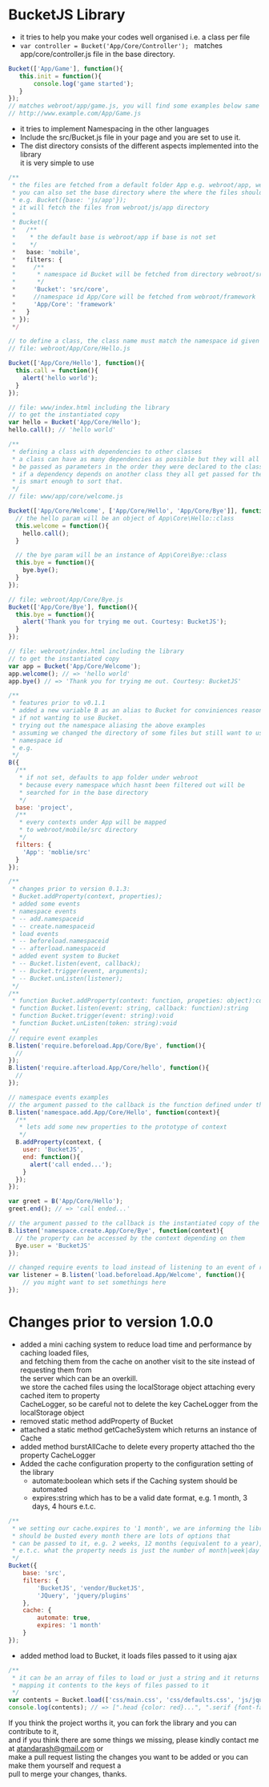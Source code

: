 # BucketJS Library
* it tries to help you make your codes well organised i.e. a class per file
* ```var controller = Bucket('App/Core/Controller'); ``` matches app/core/controller.js file in the base directory.
 ```javascript
 Bucket(['App/Game'], function(){
    this.init = function(){
        console.log('game started');
    }
});
// matches webroot/app/game.js, you will find some examples below same as
// http://www.example.com/App/Game.js
```
* it tries to implement Namespacing in the other languages
* Include the src/Bucket.js file in your page and you are set to use it.
* The dist directory consists of the different aspects implemented into the library
<br>it is very simple to use
```javascript
/**
 * the files are fetched from a default folder App e.g. webroot/app, webroot/js/app
 * you can also set the base directory where the where the files should be fetched from
 * e.g. Bucket({base: 'js/app'});
 * it will fetch the files from webroot/js/app directory
 *
 * Bucket({
 *   /**
 *    * the default base is webroot/app if base is not set
 *    */
 *   base: 'mobile',
 *   filters: {
 *     /**
 *      * namespace id Bucket will be fetched from directory webroot/src/core
 *      */
 *     'Bucket': 'src/core',
 *     //namespace id App/Core will be fetched from webroot/framework
 *     'App/Core': 'framework'
 *   }
 * });
 */

// to define a class, the class name must match the namespace id given to it
// file: webroot/App/Core/Hello.js

Bucket(['App/Core/Hello'], function(){
  this.call = function(){
    alert('hello world');
  }
});

// file: www/index.html including the library
// to get the instantiated copy
var hello = Bucket('App/Core/Hello');
hello.call(); // 'hello world'

/**
 * defining a class with dependencies to other classes
 * a class can have as many dependencies as possible but they will all
 * be passed as parameters in the order they were declared to the class depending on them.
 * if a dependency depends on another class they all get passed for the library
 * is smart enough to sort that.
 */
// file: www/app/core/welcome.js

Bucket(['App/Core/Welcome', ['App/Core/Hello', 'App/Core/Bye']], function(hello, bye){
  // the hello param will be an object of App\Core\Hello::class
  this.welcome = function(){
    hello.call();
  }

  // the bye param will be an instance of App\Core\Bye::class
  this.bye = function(){
    bye.bye();
  }
});

// file; webroot/App/Core/Bye.js
Bucket(['App/Core/Bye'], function(){
  this.bye = function(){
    alert('Thank you for trying me out. Courtesy: BucketJS');
  }
});

// file: webroot/index.html including the library
// to get the instantiated copy
var app = Bucket('App/Core/Welcome');
app.welcome(); // => 'hello world'
app.bye() // => 'Thank you for trying me out. Courtesy: BucketJS'

/**
 * features prior to v0.1.1
 * added a new variable B as an alias to Bucket for conviniences reason
 * if not wanting to use Bucket.
 * trying out the namespace aliasing the above examples
 * assuming we changed the directory of some files but still want to use same
 * namespace id
 * e.g.
 */
B({
  /**
   * if not set, defaults to app folder under webroot
   * because every namespace which hasnt been filtered out will be
   * searched for in the base directory
   */
  base: 'project',
  /**
   * every contexts under App will be mapped
   * to webroot/mobile/src directory
   */
  filters: {
    'App': 'moblie/src'
  }
});

/**
 * changes prior to version 0.1.3:
 * Bucket.addProperty(context, properties);
 * added some events
 * namespace events
 * -- add.namespaceid
 * -- create.namespaceid
 * load events
 * -- beforeload.namespaceid
 * -- afterload.namespaceid
 * added event system to Bucket
 * -- Bucket.listen(event, callback);
 * -- Bucket.trigger(event, arguments);
 * -- Bucket.unListen(listener);
 */
/**
 * function Bucket.addProperty(context: function, propeties: object):context
 * function Bucket.listen(event: string, callback: function):string
 * function Bucket.trigger(event: string):void
 * function Bucket.unListen(token: string):void
 */
// require event examples
B.listen('require.beforeload.App/Core/Bye', function(){
  //
});
B.listen('require.afterload.App/Core/hello', function(){
  //
});

// namespace events examples
// the argument passed to the callback is the function defined under the namespace
B.listen('namespace.add.App/Core/Hello', function(context){
  /**
   * lets add some new properties to the prototype of context
   */
  B.addProperty(context, {
    user: 'BucketJS',
    end: function(){
      alert('call ended...');
    }
  });
});

var greet = B('App/Core/Hello');
greet.end(); // => 'call ended...'

// the argument passed to the callback is the instantiated copy of the function defined under the namespace
B.listen('namespace.create.App/Core/Bye', function(context){
  // the property can be accessed by the context depending on them
  Bye.user = 'BucketJS'
});

// changed require events to load instead of listening to an event of require.event it becomes load.event
var listener = B.listen('load.beforeload.App/Welcome', function(){
    // you might want to set somethings here
});

```
# Changes prior to version 1.0.0
* added a mini caching system to reduce load time and performance by caching loaded files,
<br>and fetching them from the cache on another visit to the site instead of requesting them from
<br>the server which can be an overkill.
<br>we store the cached files using the localStorage object attaching every cached item to property
<br>CacheLogger, so be careful not to delete the key CacheLogger from the localStorage object
* removed static method addProperty of Bucket
* attached a static method getCacheSystem which returns an instance of Cache
* added method burstAllCache to delete every property attached tho the property CacheLogger
* Added the cache configuration property to the configuration setting of the library
    * automate:boolean which sets if the Caching system should be automated
    * expires:string which has to be a valid date format, e.g. 1 month, 3 days, 4 hours e.t.c.
```javascript
/**
 * we setting our cache.expires to '1 month', we are informing the library that the cache
 * should be busted every month there are lots of options that
 * can be passed to it, e.g. 2 weeks, 12 months (equivalent to a year), 30 minutes,
 * e.t.c. what the property needs is just the number of month|week|day|hour|minutes
 */
Bucket({
    base: 'src',
    filters: {
        'BucketJS', 'vendor/BucketJS',
        'JQuery', 'jquery/plugins'
    },
    cache: {
        automate: true,
        expires: '1 month'
    }
});
```
* added method load to Bucket, it loads files passed to it using ajax
```javascript
/**
 * it can be an array of files to load or just a string and it returns an array
 * mapping it contents to the keys of files passed to it
 */
var contents = Bucket.load(['css/main.css', 'css/defaults.css', 'js/jquery.js']);
console.log(contents); // => [".head {color: red}...", ".serif {font-family: serif}...", "var JQuery = function..."]
```

If you think the project worths it, you can fork the library and you can contribute to it,
<br>and if you think there are some things we missing, please kindly contact me at atandarash@gmail.com or
<br>make a pull request listing the changes you want to be added or you can make them yourself and request a
<br>pull to merge your changes, thanks.
